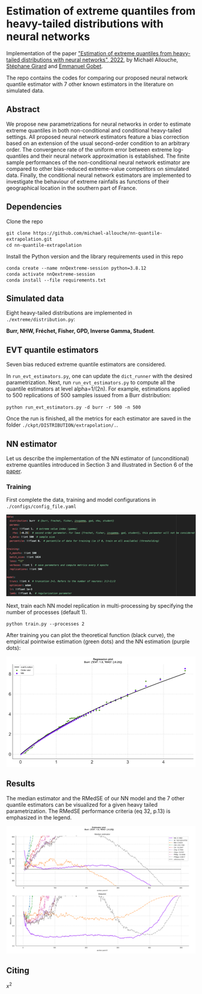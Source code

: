 # Estimation of extreme quantiles from heavy-tailed distributions with neural networks
Implementation of the paper ["Estimation of extreme quantiles from heavy-tailed distributions with neural networks", 2022](LINK),
by Michaël Allouche, [Stéphane Girard](http://mistis.inrialpes.fr/people/girard/) and [Emmanuel Gobet](http://www.cmap.polytechnique.fr/~gobet/).

The repo contains the codes for comparing our proposed neural network quantile estimator with 7 other known estimators in the literature 
on simulated data.

## Abstract
We propose new parametrizations for neural networks in order to estimate extreme quantiles in both non-conditional and conditional heavy-tailed settings. All proposed neural network estimators feature a bias correction based on an extension of the usual second-order condition to an arbitrary order.
The convergence rate of the uniform error between extreme log-quantiles and their neural network approximation is established.
The finite sample performances of the non-conditional neural network estimator are compared to other bias-reduced extreme-value competitors on simulated data. Finally, 
the conditional neural network estimators are implemented to investigate the behaviour of extreme rainfalls as functions of their geographical location in the southern part of France.

## Dependencies
Clone the repo

```
git clone https://github.com/michael-allouche/nn-quantile-extrapolation.git
cd nn-quantile-extrapolation
```

Install the Python version and the library requirements used in this repo

```
conda create --name nnQextreme-session python=3.8.12
conda activate nnQextreme-session
conda install --file requirements.txt
```

## Simulated data
Eight heavy-tailed distributions are implemented in `./extreme/distribution.py`:

**Burr, NHW, Fréchet, Fisher, GPD, Inverse Gamma, Student**.

## EVT quantile estimators

Seven bias reduced extreme quantile estimators are considered.

In `run_evt_estimators.py`, one can update the `dict_runner` with the desired parametrization. 
Next, run `run_evt_estimators.py` to compute all the quantile estimators at level alpha=1/(2n). 
For example, estimations applied to 500 replications of 500 samples issued from a Burr distribution:

`python run_evt_estimators.py -d burr -r 500 -n 500`

Once the run is finished, all the metrics for each estimator are saved in the folder `./ckpt/DISTRIBUTION/extrapolation/.`.

## NN estimator
Let us describe the implementation of the NN estimator of (unconditional) extreme quantiles introduced in Section 3 
and illustrated in Section 6 of the [paper](LINK).
### Training
First complete the data, training and model configurations in `./configs/config_file.yaml`

![configfile](imgs/readme/configfile.png)

Next, train each NN model replication in multi-processing by specifying the number of processes (default 1).
```
python train.py --processes 2
```

After training you can plot the theoretical function (black curve), the empirical pointwise estimation (green dots) 
and the NN estimation (purple dots):

![f](imgs/readme/f_funcNN.png)

## Results

The median estimator and the RMedSE of our NN model and the 7 other quantile estimators can be visualized for 
a given heavy tailed parametrization. The RMedSE performance criteria (eq 32, p.13) is emphasized in the legend. 

![quantile](imgs/readme/quantile_estimation.png)


## Citing
$x^2$